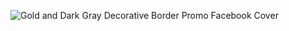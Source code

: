 ![Gold and Dark Gray Decorative Border Promo Facebook Cover](https://user-images.githubusercontent.com/88507847/140462224-7ccec7fa-0d43-4694-a40b-a14ec2dbc97f.png)


<!--
**omkarsutar9702/omkarsutar9702** is a ✨ _special_ ✨ repository because its `README.md` (this file) appears on your GitHub profile.

Here are some ideas to get you started:

- 🔭 I’m currently working on ...
- 🌱 I’m currently learning ...
- 👯 I’m looking to collaborate on ...
- 🤔 I’m looking for help with ...
- 💬 Ask me about ...
- 📫 How to reach me: ...
- 😄 Pronouns: ...
- ⚡ Fun fact: ...
-->

